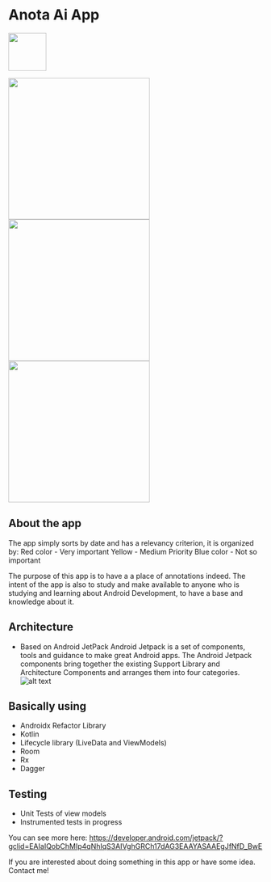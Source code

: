 # Anota Ai App

<a href="https://play.google.com/store/apps/details?id=me.fabiooliveira.anotaai"><img src="https://play.google.com/intl/en_us/badges/images/generic/en_badge_web_generic.png" height="75"></a>
 
<img src="https://lh3.googleusercontent.com/XSsZiyzvUHQ3zNbk-VU5HH1QLJCaNnjMVpUPuje5PYBtQRXRWeswRhf3CC9IbwQkLw=w1604-h770-rw" width="280"/> <img src="https://lh3.googleusercontent.com/TrguQkcM1fcvXrb7YtAjx1BrDkl58Rn9P78lHSUBxgoeDEfgkMLkXikMql1HSW8vkA=w1604-h770-rw" width="280"/> <img src="https://lh3.googleusercontent.com/KESQnIbezUize-xKCNVmUdEzYbkv9EqKZ40PKtpIyBrT-7bLqki-DzCeq-2B-HVm8g=w1604-h770-rw" width="280" />
 
## About the app

The app simply sorts by date and has a relevancy criterion, it is organized by:
Red color - Very important
Yellow - Medium Priority
Blue color - Not so important

The purpose of this app is to have a a place of annotations indeed. 
The intent of the app is also to study and make available to anyone who is studying and learning about Android Development, to have a base and knowledge about it.

## Architecture

- Based on Android JetPack
Android Jetpack is a set of components, tools and guidance to make great Android apps. 
The Android Jetpack components bring together the existing Support Library and Architecture Components and arranges them into four categories.
![alt text](https://cdn-images-1.medium.com/max/800/1*FB931aBGoALv3OLY5LSRGg.png)

## Basically using

* Androidx Refactor Library
* Kotlin
* Lifecycle library (LiveData and ViewModels)
* Room
* Rx
* Dagger

## Testing
* Unit Tests of view models
* Instrumented tests in progress

You can see more here: <a href="https://developer.android.com/jetpack/?gclid=EAIaIQobChMIp4qNhIqS3AIVghGRCh17dAG3EAAYASAAEgJfNfD_BwE">https://developer.android.com/jetpack/?gclid=EAIaIQobChMIp4qNhIqS3AIVghGRCh17dAG3EAAYASAAEgJfNfD_BwE</a>

If you are interested about doing something in this app or have some idea. Contact me!